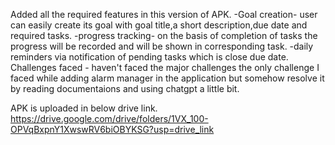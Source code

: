 Added all the required features in this version of APK.
-Goal creation- user can easily create its goal with goal title,a short description,due date and required tasks.
-progress tracking- on the basis of completion of tasks the progress will be recorded and will be shown in corresponding task.
-daily reminders via notification of pending tasks which is close due date.
Challenges faced - haven't faced the major challenges the only challenge I faced while adding alarm manager in the application
but somehow resolve it by reading documentaions and using chatgpt a little bit.

APK is uploaded in below drive link.
https://drive.google.com/drive/folders/1VX_100-OPVqBxpnY1XwswRV6biOBYKSG?usp=drive_link
